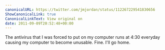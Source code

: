 ```yaml
---
canonicalURL: https://twitter.com/jmjordan/status/112267229541830656
ShowCanonicalLink: true
CanonicalLinkText: View original on
date: 2011-09-09T20:52:48+00:00
---
```

The antivirus that I was forced to put on my computer runs at 4:30 everyday causing my computer to become unusable. Fine. I'll go home.